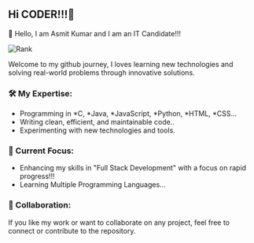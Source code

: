 ## Hi CODER!!!👋

👋 Hello, I am Asmit Kumar and I am an IT Candidate!!!

![Rank](https://github.com/user-attachments/assets/3d16fccd-0423-4814-995a-73ff5328e7fb)

Welcome to my github journey, I loves learning new technologies and solving real-world problems through innovative solutions.

### 🛠 My Expertise:
- Programming in *C, *Java, *JavaScript, *Python, *HTML, *CSS...
- Writing clean, efficient, and maintainable code..
- Experimenting with new technologies and tools.

### 🚀 Current Focus:
- Enhancing my skills in "Full Stack Development" with a focus on rapid progress!!!
- Learning Multiple Programming Languages...

### 🤝 Collaboration:
If you like my work or want to collaborate on any project, feel free to connect or contribute to the repository.

<!--
**asmitston/asmitston** is a ✨ _special_ ✨ repository because its `README.md` (this file) appears on your GitHub profile.

Here are some ideas to get you started:

- 🔭 I’m currently working on ...
- 🌱 I’m currently learning ...
- 👯 I’m looking to collaborate on ...
- 🤔 I’m looking for help with ...
- 💬 Ask me about ...
- 📫 How to reach me: ...
- 😄 Pronouns: ...
- ⚡ Fun fact: ...
-->
